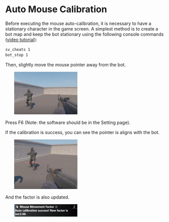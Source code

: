 # Auto Mouse Calibration

Before executing the mouse auto-calibration, 
it is necessary to have a stationary character in the game screen.
A simplest method is to create a bot map and keep the bot stationary using the following console commands ([video tutorial](https://www.youtube.com/watch?v=aQGWp-XiwNM&ab_channel=FunVector)):
```bash
sv_cheats 1
bot_stop 1
```

Then, slightly move the mouse pointer away from the bot.

   <img src="../assets/calib/c1.png" width="200px" style="margin-left: 2em;">

Press F6 (Note: the software should be in the Setting page). 

If the calibration is success, you can see the pointer is aligns with the bot.

   <img src="../assets/calib/c2.png" width="200px" style="margin-left: 2em;">

And the factor is also updated.

<img src="../assets/calib/c3.png" width="200px" style="margin-left: 2em;">